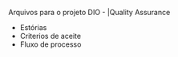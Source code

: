 Arquivos para o projeto DIO - |Quality Assurance
- Estórias
- Criterios de aceite
- Fluxo de processo
